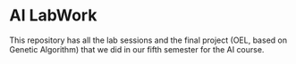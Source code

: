 # AI LabWork
This repository has all the lab sessions and the final project (OEL, based on Genetic Algorithm) that we did in our fifth semester for the AI course.
